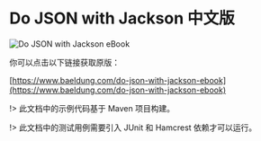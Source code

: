 # Do JSON with Jackson 中文版

![Do JSON with Jackson eBook](https://www.baeldung.com/wp-content/uploads/2017/11/BookCover-Jackson.png)

你可以点击以下链接获取原版：

[https://www.baeldung.com/do-json-with-jackson-ebook](https://www.baeldung.com/do-json-with-jackson-ebook)

!> 此文档中的示例代码基于 Maven 项目构建。

!> 此文档中的测试用例需要引入 JUnit 和 Hamcrest 依赖才可以运行。
